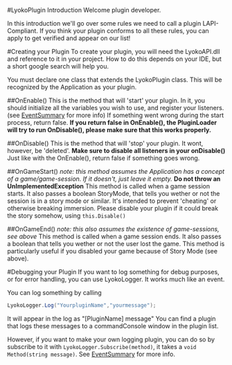#LyokoPlugin Introduction
Welcome plugin developer.

In this introduction we'll go over some rules we need to call a plugin LAPI-Compliant.
If you think your plugin conforms to all these rules, you can apply to get verified and appear on our list!

#Creating your Plugin
To create your plugin, you will need the LyokoAPI.dll and reference to it in your project.
How to do this depends on your IDE, but a short google search will help you.

You must declare one class that extends the LyokoPlugin class.
This will be recognized by the Application as your plugin.

##OnEnable()
This is the method that will 'start' your plugin.
In it, you should initialize all the variables you wish to use,
and register your listeners. (see [EventSummary](../LyokoAPI/EventSummary.md) for more info)
If something went wrong during the start process, return false.
**If you return false in OnEnable(), the PluginLoader will try to run OnDisable(), please make sure that this works properly.**

##OnDisable()
This is the method that will 'stop' your plugin.
It wont, however, be 'deleted'.
**Make sure to disable all listeners in your onDisable()**
Just like with the OnEnable(), return false if something goes wrong.

##OnGameStart()
*note: this method assumes the Application has a concept of a game/game-session. If it doesn't, just leave it empty.*
**Do not throw an UnImplementedException**
This method is called when a game session starts.
It also passes a boolean StoryMode, that tells you wether or not the session is in a story mode or similar. It's intended to prevent 'cheating' or otherwise breaking immersion. Please disable your plugin if it could break the story somehow, using ``this.Disable()``

##OnGameEnd()
*note: this also assumes the existence of game-sessions, see above*
This method is called when a game session ends.
It also passes a boolean that tells you wether or not the user lost the game.
This method is particularly useful if you disabled your game because of Story Mode (see above).

#Debugging your Plugin
If you want to log something for debug purposes, or for error handling,
you can use LyokoLogger.
It works much like an event.

You can log something by calling
```Java
LyokoLogger.Log("YourpluginName","yourmessage");
```
It will appear in the log as "[PluginName] message"
You can find a plugin that logs these messages to a commandConsole window in the plugin list.

However, if you want to make your own logging plugin, you can do so by subscribe to it with ``LyokoLogger.Subscribe(method)``, it takes a ``void Method(string message)``. See  [EventSummary](../LyokoAPI/EventSummary.md) for more info.
